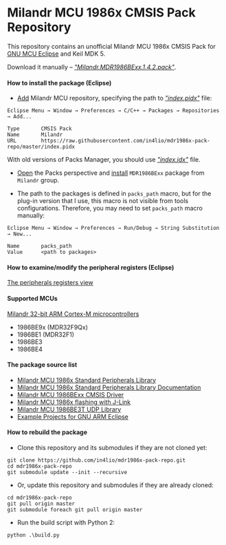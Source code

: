 # Milandr MCU 1986x CMSIS Pack Repository

This repository contains an unofficial Milandr MCU 1986x CMSIS Pack for [GNU MCU Eclipse][packs-manager] and Keil MDK 5.

Download it manually – [_"Milandr.MDR1986BExx.1.4.2.pack"_][pack].

#### How to install the package (Eclipse)

- [Add][packs-manager-config] Milandr MCU repository, specifying the path to [_"index.pidx"_][index.pidx] file:
```
Eclipse Menu → Window → Preferences → C/C++ → Packages → Repositories → Add...

Type       CMSIS Pack
Name       Milandr
URL        https://raw.githubusercontent.com/in4lio/mdr1986x-pack-repo/master/index.pidx
```
With old versions of Packs Manager, you should use [_"index.idx"_][index.idx] file.

- [Open][packs-manager-persp] the Packs perspective and [install][packs-manager-install] `MDR1986BExx` package
from `Milandr` group.

- The path to the packages is defined in `packs_path` macro, but for the plug-in version that I use, this macro
is not visible from tools configurations. Therefore, you may need to set `packs_path` macro manually:
```
Eclipse Menu → Window → Preferences → Run/Debug → String Substitution → New...

Name       packs_path
Value      <path to packages>
```

#### How to examine/modify the peripheral registers (Eclipse)

[The peripherals registers view][debug-registers]

#### Supported MCUs

[Milandr 32-bit АRМ Cortex-М microcontrollers][milandr-mdr1986x]

- 1986BE9x (MDR32F9Qx)
- 1986BE1 (MDR32F1)
- 1986BE3
- 1986BE4

#### The package source list

- [Milandr MCU 1986x Standard Peripherals Library][mdr1986x-std-lib]
- [Milandr MCU 1986x Standard Peripherals Library Documentation][mdr1986x-std-lib-doc]
- [Milandr MCU 1986BExx CMSIS Driver][mdr1986x-CMSIS]
- [Milandr MCU 1986x flashing with J-Link][mdr1986x-JFlash]
- [Milandr MCU 1986BE3T UDP Library][mdr1986x-UDP]
- [Example Projects for GNU ARM Eclipse][mdr1986x-projects]

#### How to rebuild the package

- Clone this repository and its submodules if they are not cloned yet:

```
git clone https://github.com/in4lio/mdr1986x-pack-repo.git
cd mdr1986x-pack-repo
git submodule update --init --recursive
```

- Or, update this repository and submodules if they are already cloned:

```
cd mdr1986x-pack-repo
git pull origin master
git submodule foreach git pull origin master
```

- Run the build script with Python 2:

```
python .\build.py
```

[milandr-mdr1986x]:      http://ic.milandr.ru/products/mikrokontrollery_i_protsessory/32_razryadnye_mikrokontrollery/
[packs-manager]:         https://gnu-mcu-eclipse.github.io/plugins/packs-manager/
[packs-manager-config]:  https://gnu-mcu-eclipse.github.io/plugins/packs-manager/#configuration
[packs-manager-persp]:   https://gnu-mcu-eclipse.github.io/plugins/packs-manager/#the-packs-perspective
[packs-manager-install]: https://gnu-mcu-eclipse.github.io/plugins/packs-manager/#pack-install
[debug-registers]:       https://gnu-mcu-eclipse.github.io/debug/peripheral-registers/
[pack]:                  https://raw.githubusercontent.com/in4lio/mdr1986x-pack-repo/master/Milandr.MDR1986BExx.1.4.2.pack
[index.pidx]:            https://raw.githubusercontent.com/in4lio/mdr1986x-pack-repo/master/index.pidx
[index.idx]:             https://raw.githubusercontent.com/in4lio/mdr1986x-pack-repo/master/index.idx
[mdr1986x-std-lib]:      https://github.com/eldarkg/emdr1986x-std-per-lib
[mdr1986x-std-lib-doc]:  https://github.com/eldarkg/emdr1986x-std-per-lib-doc
[mdr1986x-CMSIS]:        https://github.com/in4lio/mdr1986x-pack-repo/tree/master/source/CMSIS_Driver
[mdr1986x-JFlash]:       https://github.com/in4lio/mdr1986x-JFlash
[mdr1986x-projects]:     https://github.com/in4lio/mdr1986x-pack-repo/tree/master/source/Example_Projects_Eclipse
[mdr1986x-UDP]:          https://github.com/in4lio/mdr1986x-pack-repo/tree/master/source/Example_Projects_Eclipse/1986BE3_UDP
